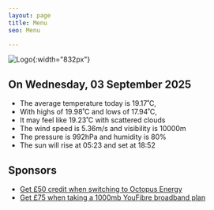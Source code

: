 ```yaml
---
layout: page
title: Menu
seo: Menu

---
```


![Logo](/images/logo.jpg){:width="832px"}

<!-- weather_marker starts -->
## On Wednesday, 03 September 2025

- The average temperature today is 19.17˚C,
- With highs of 19.98˚C and lows of 17.94˚C,
- It may feel like 19.23˚C with scattered clouds
- The wind speed is 5.36m/s and visibility is 10000m
- The pressure is 992hPa and humidity is 80%
- The sun will rise at 05:23 and set at 18:52

<!-- weather_marker ends -->

## Sponsors

- [Get £50 credit when switching to Octopus Energy](https://bit.ly/3oD1nnS)
- [Get £75 when taking a 1000mb YouFibre broadband plan](https://aklam.io/91zWhU?)

